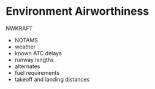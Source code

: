 # Environment Airworthiness

NWKRAFT

- NOTAMS
- weather
- known ATC delays
- runway lengths
- alternates
- fuel requirements
- takeoff and landing distances